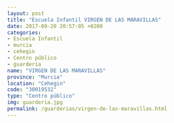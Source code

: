 ```yaml
---
layout: post
title: "Escuela Infantil VIRGEN DE LAS MARAVILLAS"
date: 2017-09-20 20:57:05 +0200
categories:
- Escuela Infantil
- murcia
- cehegin
- Centro público
- guarderia
name: "VIRGEN DE LAS MARAVILLAS"
province: "Murcia"
location: "Cehegin"
code: "30019532"
type: "Centro público"
img: guarderia.jpg
permalink: /guarderias/virgen-de-las-maravillas.html
---
```

